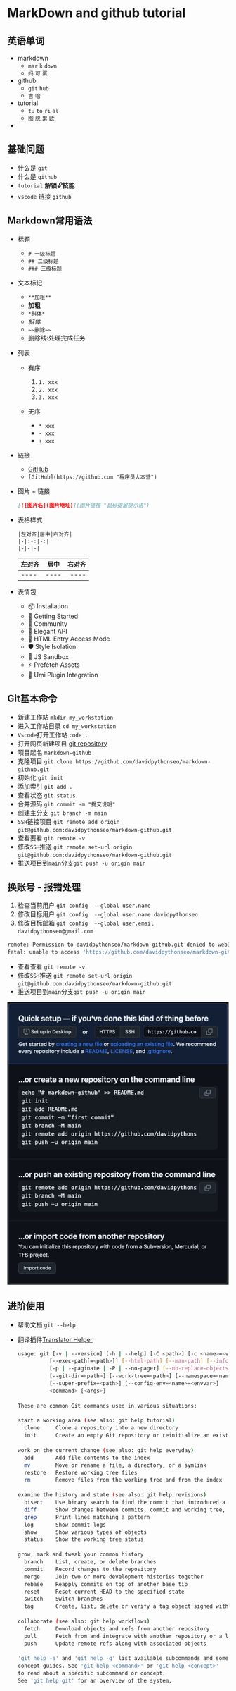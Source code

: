 # MarkDown and github tutorial

## 英语单词

- markdown
  - `mar` `k` `down`
  - `妈` `可` `蛋`
- github
  - `git` `hub`
  - `吉` `哈`
- tutorial 
  - `tu` `to` `ri` `al`
  - `图` `脱` `累` `欧`
- 
## 基础问题

  - 什么是 `git`
  - 什么是 `github`
  - `tutorial` **解锁🔓技能**
  - `vscode` 链接 `github`

## Markdown常用语法

- 标题
  - `# 一级标题`
  - `## 二级标题`
  - `### 三级标题`

- 文本标记
  - `**加粗**`
  - **加粗**
  - `*斜体*`
  - *斜体*
  - `~~删除~~`
  - ~~删除线:处理完成任务~~

- 列表
  - 有序
    1. `1. xxx`
    2. `2. xxx`
    3. `3. xxx`

  - 无序
    - `* xxx`
    - `- xxx`
    - `+ xxx`

- 链接
  - [GitHub](https://github.com "程序员大本营")
  - `[GitHub](https://github.com "程序员大本营")`

- 图片 + 链接
    ```markdown
    [![图片名](图片地址)](图片链接 "鼠标提留提示语")
    ```

- 表格样式
    ```
    |左对齐|居中|右对齐|
    |-|:-:|-:|
    |-|-|-|
    ```
    |左对齐|居中|右对齐|
    |-|:-:|-:|
    ----|----|----|

- 表情包
  * 📦 Installation
  * 🔨 Getting Started
  * 👬 Community
  * 💃 Elegant API
  * 💪 HTML Entry Access Mode
  * 🛡 Style Isolation
  * 🧳 JS Sandbox
  * ⚡  Prefetch Assets
  * 🔌 Umi Plugin Integration

## Git基本命令

- 新建工作站 `mkdir my_workstation`
- 进入工作站目录 `cd my_workstation`
- `Vscode`打开工作站 `code .`
- 打开网页新建项目 [git repository](https://github.com/new)
- 项目起名 `markdown-github`
- 克隆项目 `git clone https://github.com/davidpythonseo/markdown-github.git`
- 初始化 `git init`
- 添加索引 `git add .`
- 查看状态 `git status`
- 合并源码 `git commit -m "提交说明"`
- 创建主分支 `git branch -m main`
- `SSH`链接项目 `git remote add origin git@github.com:davidpythonseo/markdown-github.git`
- 查看要看 `git remote -v`
- 修改`SSH`推送 `git remote set-url origin git@github.com:davidpythonseo/markdown-github.git`
- 推送项目到`main`分支`git push -u origin main`

## 换账号 - 报错处理

1. 检查当前用户 `git config  --global user.name`
2. 修改目标用户 `git config  --global user.name davidpythonseo`
3. 修改目标邮箱 `git config  --global user.email davidpythonseo@gmail.com`

```bash
remote: Permission to davidpythonseo/markdown-github.git denied to web3newbi.
fatal: unable to access 'https://github.com/davidpythonseo/markdown-github.git/': The requested URL returned error: 403

```
- 查看查看 `git remote -v`
- 修改`SSH`推送 `git remote set-url origin git@github.com:davidpythonseo/markdown-github.git`
- 推送项目到`main`分支`git push -u origin main`

![](images/new-repository.png)

## 进阶使用

- 帮助文档 `git --help`
- 翻译插件[Translator Helper](https://marketplace.visualstudio.com/items?itemName=XiaodiYan.translator-helper)

      
  ```bash
  usage: git [-v | --version] [-h | --help] [-C <path>] [-c <name>=<value>]
            [--exec-path[=<path>]] [--html-path] [--man-path] [--info-path]
            [-p | --paginate | -P | --no-pager] [--no-replace-objects] [--bare]
            [--git-dir=<path>] [--work-tree=<path>] [--namespace=<name>]
            [--super-prefix=<path>] [--config-env=<name>=<envvar>]
            <command> [<args>]

  These are common Git commands used in various situations:

  start a working area (see also: git help tutorial)
    clone     Clone a repository into a new directory
    init      Create an empty Git repository or reinitialize an existing one

  work on the current change (see also: git help everyday)
    add       Add file contents to the index
    mv        Move or rename a file, a directory, or a symlink
    restore   Restore working tree files
    rm        Remove files from the working tree and from the index

  examine the history and state (see also: git help revisions)
    bisect    Use binary search to find the commit that introduced a bug
    diff      Show changes between commits, commit and working tree, etc
    grep      Print lines matching a pattern
    log       Show commit logs
    show      Show various types of objects
    status    Show the working tree status

  grow, mark and tweak your common history
    branch    List, create, or delete branches
    commit    Record changes to the repository
    merge     Join two or more development histories together
    rebase    Reapply commits on top of another base tip
    reset     Reset current HEAD to the specified state
    switch    Switch branches
    tag       Create, list, delete or verify a tag object signed with GPG

  collaborate (see also: git help workflows)
    fetch     Download objects and refs from another repository
    pull      Fetch from and integrate with another repository or a local branch
    push      Update remote refs along with associated objects

  'git help -a' and 'git help -g' list available subcommands and some
  concept guides. See 'git help <command>' or 'git help <concept>'
  to read about a specific subcommand or concept.
  See 'git help git' for an overview of the system.
  ```